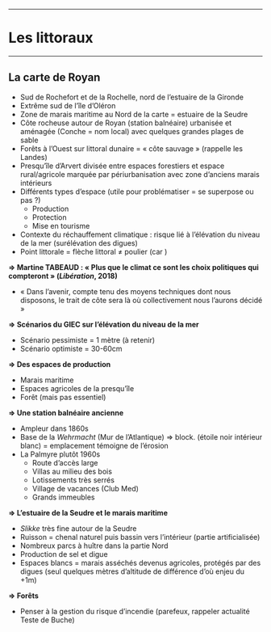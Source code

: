 ***
# Les littoraux 
***
## La carte de Royan 

- Sud de Rochefort et de la Rochelle, nord de l’estuaire de la Gironde 
- Extrême sud de l’île d’Oléron 
- Zone de marais maritime au Nord de la carte = estuaire de la Seudre 
- Côte rocheuse autour de Royan (station balnéaire) urbanisée et aménagée (Conche = nom local) avec quelques grandes plages de sable
- Forêts à l’Ouest sur littoral dunaire = « côte sauvage » (rappelle les Landes)
- Presqu’île d’Arvert divisée entre espaces forestiers et espace rural/agricole marquée par périurbanisation avec zone d’anciens marais intérieurs 
- Différents types d’espace (utile pour problématiser = se superpose ou pas ?)
	-  Production
	- Protection
	- Mise en tourisme 
- Contexte du réchauffement climatique : risque lié à l’élévation du niveau de la mer (surélévation des digues)
- Point littorale = flèche littoral ≠ poulier (car )

**⇒ Martine TABEAUD : « Plus que le climat ce sont les choix politiques qui compteront » (*Libération*, 2018)**
- « Dans l’avenir, compte tenu des moyens techniques dont nous disposons, le trait de côte sera là où collectivement nous l’aurons décidé » 

**⇒ Scénarios du GIEC sur l’élévation du niveau de la mer**
- Scénario pessimiste = 1 mètre (à retenir)
- Scénario optimiste = 30-60cm 

**⇒ Des espaces de production**
- Marais maritime 
- Espaces agricoles de la presqu’île 
- Forêt (mais pas essentiel)

**⇒ Une station balnéaire ancienne**
- Ampleur dans 1860s
- Base de la *Wehrmacht* (Mur de l’Atlantique) ⇒ block. (étoile noir intérieur blanc) = emplacement témoigne de l’érosion 
- La Palmyre plutôt 1960s 
	- Route d’accès large
	- Villas au milieu des bois 
	- Lotissements très serrés 
	- Village de vacances (Club Med)
	- Grands immeubles 

**⇒ L’estuaire de la Seudre et le marais maritime**
- *Slikke* très fine autour de la Seudre 
- Ruisson = chenal naturel puis bassin vers l’intérieur (partie artificialisée)
- Nombreux parcs à huître dans la partie Nord 
- Production de sel et digue 
- Espaces blancs = marais asséchés devenus agricoles, protégés par des digues (seul quelques mètres d’altitude de différence d’où enjeu du +1m)

**⇒ Forêts**
- Penser à la gestion du risque d’incendie (parefeux, rappeler actualité Teste de Buche)



